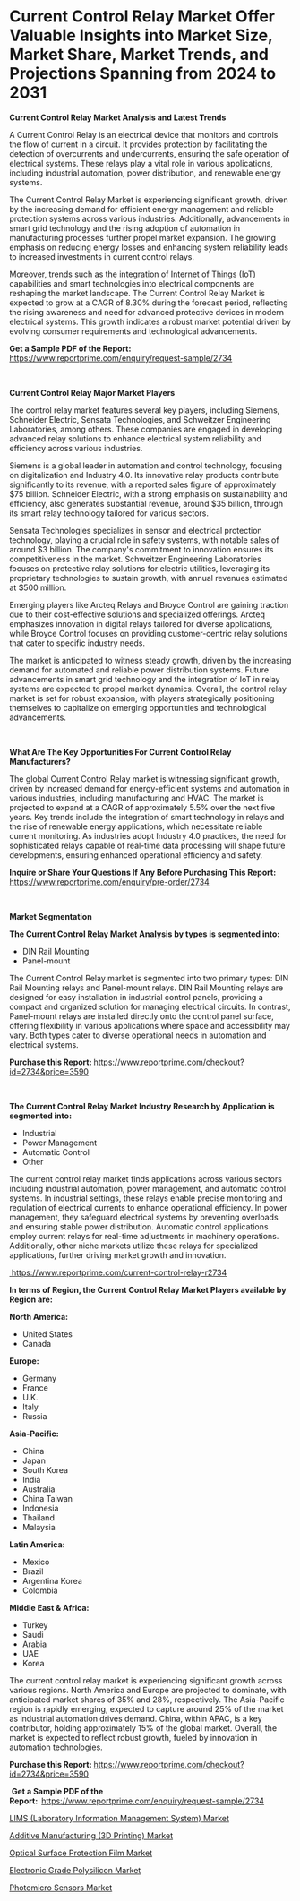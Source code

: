 <p><h1>Current Control Relay Market Offer Valuable Insights into Market Size, Market Share, Market Trends, and Projections Spanning from 2024 to 2031</h1></p><p><strong>Current Control Relay Market Analysis and Latest Trends</strong></p>
<p><p>A Current Control Relay is an electrical device that monitors and controls the flow of current in a circuit. It provides protection by facilitating the detection of overcurrents and undercurrents, ensuring the safe operation of electrical systems. These relays play a vital role in various applications, including industrial automation, power distribution, and renewable energy systems.</p><p>The Current Control Relay Market is experiencing significant growth, driven by the increasing demand for efficient energy management and reliable protection systems across various industries. Additionally, advancements in smart grid technology and the rising adoption of automation in manufacturing processes further propel market expansion. The growing emphasis on reducing energy losses and enhancing system reliability leads to increased investments in current control relays.</p><p>Moreover, trends such as the integration of Internet of Things (IoT) capabilities and smart technologies into electrical components are reshaping the market landscape. The Current Control Relay Market is expected to grow at a CAGR of 8.30% during the forecast period, reflecting the rising awareness and need for advanced protective devices in modern electrical systems. This growth indicates a robust market potential driven by evolving consumer requirements and technological advancements.</p></p>
<p><strong>Get a Sample PDF of the Report:&nbsp;</strong> <a href="https://www.reportprime.com/enquiry/request-sample/2734?utm_campaign=1340&utm_medium=2&utm_source=Github&utm_content=ia&utm_term=10102024&utm_id=current-control-relay">https://www.reportprime.com/enquiry/request-sample/2734</a></p>
<p>&nbsp;</p>
<p><strong>Current Control Relay Major Market Players</strong></p>
<p><p>The control relay market features several key players, including Siemens, Schneider Electric, Sensata Technologies, and Schweitzer Engineering Laboratories, among others. These companies are engaged in developing advanced relay solutions to enhance electrical system reliability and efficiency across various industries.</p><p>Siemens is a global leader in automation and control technology, focusing on digitalization and Industry 4.0. Its innovative relay products contribute significantly to its revenue, with a reported sales figure of approximately $75 billion. Schneider Electric, with a strong emphasis on sustainability and efficiency, also generates substantial revenue, around $35 billion, through its smart relay technology tailored for various sectors.</p><p>Sensata Technologies specializes in sensor and electrical protection technology, playing a crucial role in safety systems, with notable sales of around $3 billion. The company's commitment to innovation ensures its competitiveness in the market. Schweitzer Engineering Laboratories focuses on protective relay solutions for electric utilities, leveraging its proprietary technologies to sustain growth, with annual revenues estimated at $500 million.</p><p>Emerging players like Arcteq Relays and Broyce Control are gaining traction due to their cost-effective solutions and specialized offerings. Arcteq emphasizes innovation in digital relays tailored for diverse applications, while Broyce Control focuses on providing customer-centric relay solutions that cater to specific industry needs.</p><p>The market is anticipated to witness steady growth, driven by the increasing demand for automated and reliable power distribution systems. Future advancements in smart grid technology and the integration of IoT in relay systems are expected to propel market dynamics. Overall, the control relay market is set for robust expansion, with players strategically positioning themselves to capitalize on emerging opportunities and technological advancements.</p></p>
<p>&nbsp;</p>
<p><strong>What Are The Key Opportunities For Current Control Relay Manufacturers?</strong></p>
<p><p>The global Current Control Relay market is witnessing significant growth, driven by increased demand for energy-efficient systems and automation in various industries, including manufacturing and HVAC. The market is projected to expand at a CAGR of approximately 5.5% over the next five years. Key trends include the integration of smart technology in relays and the rise of renewable energy applications, which necessitate reliable current monitoring. As industries adopt Industry 4.0 practices, the need for sophisticated relays capable of real-time data processing will shape future developments, ensuring enhanced operational efficiency and safety.</p></p>
<p><strong>Inquire or Share Your Questions If Any Before Purchasing This Report:</strong> <a href="https://www.reportprime.com/enquiry/pre-order/2734?utm_campaign=1340&utm_medium=2&utm_source=Github&utm_content=ia&utm_term=10102024&utm_id=current-control-relay">https://www.reportprime.com/enquiry/pre-order/2734</a></p>
<p>&nbsp;</p>
<p><strong>Market Segmentation</strong></p>
<p><strong>The Current Control Relay Market Analysis by types is segmented into:</strong></p>
<p><ul><li>DIN Rail Mounting</li><li>Panel-mount</li></ul></p>
<p><p>The Current Control Relay market is segmented into two primary types: DIN Rail Mounting relays and Panel-mount relays. DIN Rail Mounting relays are designed for easy installation in industrial control panels, providing a compact and organized solution for managing electrical circuits. In contrast, Panel-mount relays are installed directly onto the control panel surface, offering flexibility in various applications where space and accessibility may vary. Both types cater to diverse operational needs in automation and electrical systems.</p></p>
<p><strong>Purchase this Report:&nbsp;</strong><a href="https://www.reportprime.com/checkout?id=2734&price=3590&utm_campaign=1340&utm_medium=2&utm_source=Github&utm_content=ia&utm_term=10102024&utm_id=current-control-relay">https://www.reportprime.com/checkout?id=2734&price=3590</a></p>
<p>&nbsp;</p>
<p><strong>The Current Control Relay Market Industry Research by Application is segmented into:</strong></p>
<p><ul><li>Industrial</li><li>Power Management</li><li>Automatic Control</li><li>Other</li></ul></p>
<p><p>The current control relay market finds applications across various sectors including industrial automation, power management, and automatic control systems. In industrial settings, these relays enable precise monitoring and regulation of electrical currents to enhance operational efficiency. In power management, they safeguard electrical systems by preventing overloads and ensuring stable power distribution. Automatic control applications employ current relays for real-time adjustments in machinery operations. Additionally, other niche markets utilize these relays for specialized applications, further driving market growth and innovation.</p></p>
<p><a href="https://www.reportprime.com/current-control-relay-r2734?utm_campaign=1340&utm_medium=2&utm_source=Github&utm_content=ia&utm_term=10102024&utm_id=current-control-relay">&nbsp;https://www.reportprime.com/current-control-relay-r2734</a></p>
<p><strong>In terms of Region, the Current Control Relay Market Players available by Region are:</strong></p>
<p>
    <p> <strong> North America: </strong>
        <ul>
            <li>United States</li>
            <li>Canada</li>
        </ul>
        </p> 
    <p> <strong> Europe: </strong>
        <ul>
            <li>Germany</li>
            <li>France</li>
            <li>U.K.</li>
            <li>Italy</li>
            <li>Russia</li>
        </ul>
        </p> 
    <p> <strong> Asia-Pacific: </strong>
        <ul>
            <li>China</li>
            <li>Japan</li>
            <li>South Korea</li>
            <li>India</li>
            <li>Australia</li>
            <li>China Taiwan</li>
            <li>Indonesia</li>
            <li>Thailand</li>
            <li>Malaysia</li>
        </ul>
        </p> 
    <p> <strong> Latin America: </strong>
        <ul>
            <li>Mexico</li>
            <li>Brazil</li>
            <li>Argentina Korea</li>
            <li>Colombia</li>
        </ul>
        </p> 
    <p> <strong> Middle East & Africa: </strong>
        <ul>
            <li>Turkey</li>
            <li>Saudi</li>
            <li>Arabia</li>
            <li>UAE</li>
            <li>Korea</li>
        </ul>
    </p>
    </p>
<p><p>The current control relay market is experiencing significant growth across various regions. North America and Europe are projected to dominate, with anticipated market shares of 35% and 28%, respectively. The Asia-Pacific region is rapidly emerging, expected to capture around 25% of the market as industrial automation drives demand. China, within APAC, is a key contributor, holding approximately 15% of the global market. Overall, the market is expected to reflect robust growth, fueled by innovation in automation technologies.</p></p>
<p><strong>Purchase this Report: </strong><a href="https://www.reportprime.com/checkout?id=2734&price=3590&utm_campaign=1340&utm_medium=2&utm_source=Github&utm_content=ia&utm_term=10102024&utm_id=current-control-relay">https://www.reportprime.com/checkout?id=2734&price=3590</a></p>
<p>&nbsp;<strong>Get a Sample PDF of the Report:&nbsp;&nbsp;</strong><a href="https://www.reportprime.com/enquiry/request-sample/2734?utm_campaign=1340&utm_medium=2&utm_source=Github&utm_content=ia&utm_term=10102024&utm_id=current-control-relay">https://www.reportprime.com/enquiry/request-sample/2734</a></p>
<p><strong></strong></p>
<p><p><a href="https://www.linkedin.com/pulse/unveiling-market-trends-global-lims-laboratory-information-management-rtfaf?utm_campaign=1340&utm_medium=2&utm_source=Github&utm_content=ia&utm_term=10102024&utm_id=current-control-relay">LIMS (Laboratory Information Management System) Market</a></p><p><a href="https://www.linkedin.com/pulse/additive-manufacturing-3d-printing-market-penetration-strategies-6apbf?utm_campaign=1340&utm_medium=2&utm_source=Github&utm_content=ia&utm_term=10102024&utm_id=current-control-relay">Additive Manufacturing (3D Printing) Market</a></p><p><a href="https://www.linkedin.com/pulse/global-optical-surface-protection-film-market-exploring-share-zbz0f?utm_campaign=1340&utm_medium=2&utm_source=Github&utm_content=ia&utm_term=10102024&utm_id=current-control-relay">Optical Surface Protection Film Market</a></p><p><a href="https://www.linkedin.com/pulse/electronic-grade-polysilicon-market-ecosystem-competitive-9i87f?utm_campaign=1340&utm_medium=2&utm_source=Github&utm_content=ia&utm_term=10102024&utm_id=current-control-relay">Electronic Grade Polysilicon Market</a></p><p><a href="https://github.com/marloy8/Market-Research-Report-List-6/blob/main/photomicro-sensors-market.md?utm_campaign=1340&utm_medium=2&utm_source=Github&utm_content=ia&utm_term=10102024&utm_id=current-control-relay">Photomicro Sensors Market</a></p></p>